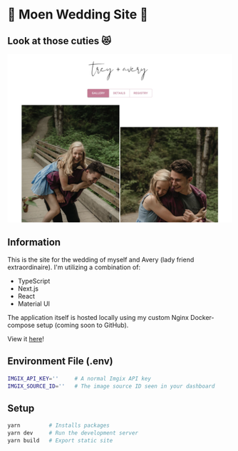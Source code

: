 # 💍 Moen Wedding Site 💍

## Look at those cuties 😻
![Landing page](docs/landing.jpg)

## Information
This is the site for the wedding of myself and Avery (lady friend extraordinaire).
I'm utilizing a combination of:
- TypeScript
- Next.js
- React
- Material UI

The application itself is hosted locally using my custom Nginx Docker-compose
setup (coming soon to GitHub).

View it [here](https://staging.owen2moen.com)!

## Environment File (.env)
```bash
IMGIX_API_KEY=''     # A normal Imgix API key
IMGIX_SOURCE_ID=''   # The image source ID seen in your dashboard
```
## Setup
```bash
yarn         # Installs packages
yarn dev     # Run the development server
yarn build   # Export static site
```